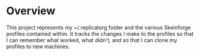 # Overview 

This project represents my ~/.replicatorg folder and the various Skeinforge
profiles contained within.  It tracks the changes I make to the profiles so
that I can remember what worked, what didn't, and so that I can clone my
profiles to new machines.

